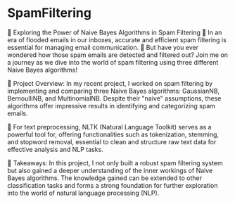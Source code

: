 # SpamFiltering

📢 Exploring the Power of Naive Bayes Algorithms in Spam Filtering 📧
In an era of flooded emails in our inboxes, accurate and efficient spam filtering is essential for managing email communication. 💌 But have you ever wondered how those spam emails are detected and filtered out? Join me on a journey as we dive into the world of spam filtering using three different Naive Bayes algorithms!

📌 Project Overview:
In my recent project, I worked on spam filtering by implementing and comparing three Naive Bayes algorithms: GaussianNB, BernoulliNB, and MultinomialNB. Despite their "naive" assumptions, these algorithms offer impressive results in identifying and categorizing spam emails.

📝 For text preprocessing, NLTK (Natural Language Toolkit) serves as a powerful tool for, offering functionalities such as tokenization, stemming, and stopword removal, essential to clean and structure raw text data for effective analysis and NLP tasks.

🚀 Takeaways:
In this project, I not only built a robust spam filtering system but also gained a deeper understanding of the inner workings of Naive Bayes algorithms. The knowledge gained can be extended to other classification tasks and forms a strong foundation for further exploration into the world of natural language processing (NLP).
